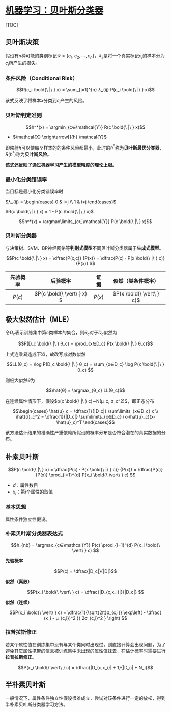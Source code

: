 <link rel='stylesheet' href='../../style/index.css'>
<script src='../../style/index.js'></script>

# [机器学习：贝叶斯分类器](./index.html)

[TOC]

## 贝叶斯决策

假设有$n$种可能的类别标记$\mathcal{Y}=\{c_1,c_2,\cdots,c_n\}$，$λ_{ij}$是将一个真实标记$c_j$的样本分为$c_i$所产生的损失。

### 条件风险（Conditional Risk）

$$R(c_i \bold{\ |\ } x) = \sum_{j=1}^{n} λ_{ij} P(c_i \bold{\ |\ } x)$$

该式反映了将样本$x$分类到$c_i$产生的风险。

### 贝叶斯判定准则

$$h^*(x) = \argmin_{c∈\mathcal{Y}} R(c \bold{\ |\ } x)$$

- $\mathcal{X} \xrightarrow[]{h} \mathcal{Y}$

即映射$h$可以使每个样本的的条件风险都最小，此时的$h^*$称为**贝叶斯最优分类器**，$R(h^*)$称为**贝叶斯风险**。

**该式还反映了通过机器学习产生的模型精度的理论上限。**

### 最小化分类错误率

当目标是最小化分类错误率时

$λ_{ij} = \begin{cases}
    0 & i=j
\\  1 & i≠j
\end{cases}$

$R(c \bold{\ |\ } x) = 1 - P(c \bold{\ |\ } x)$

$$h^*(x) = \argmax\limits_{c∈\mathcal{Y}} P(c \bold{\ |\ } x)$$

### 贝叶斯分类器

与决策树、SVM、BP神经网络等**判别式模型**不同贝叶斯分类器属于**生成式模型**。

$$P(c \bold{\ |\ } x) 
    = \dfrac{P(x,c)} {P(x)}
    = \dfrac{P(c) ⋅ P(x \bold{\ |\ } c)} {P(x)}
$$

| 先验概率 | 后验概率 | 证据 | 似然（类条件概率） |
| :-: | :-: | :-: | :-: |
| $P(c)$ | $P(c \bold{\ \vert\ } x) $ | $P(x)$ | $P(x \bold{\ \vert\ } c)$

## 极大似然估计（MLE）

令$D_c$表示训练集中第$c$类样本的集合，则$θ_c$对于$D_c$似然为

$$P(D_c \bold{\ |\ } θ_c) = \prod_{x∈D_c} P(x \bold{\ |\ } θ_c)$$

上式连乘易造成下溢，故改写成对数似然

$$LL(θ_c) 
    = \log P(D_c \bold{\ |\ } θ_c) 
    = \sum_{x∈D_c} \log P(x \bold{\ |\ } θ_c)
$$

则极大似然$\hat{θ}$为

$$\hat{θ} = \argmax_{θ_c} LL(θ_c)$$

在连续属性情形下，假设$p(x \bold{\ |\ } c)∼N(μ_c, σ_c^2)$，即正态分布

$$\begin{cases}
    \hat{μ}_c = \dfrac{1}{|D_c|} \sum\limits_{x∈D_c} x
\\  \hat{σ}_c^2 = \dfrac{1}{|D_c|} \sum\limits_{x∈D_c} (x-\hat{μ}_c)(x-\hat{μ}_c)^T
\end{cases}$$

该方法估计结果的准确性严重依赖所假设的概率分布是否符合潜在的真实数据的分布。

## 朴素贝叶斯

$$P(c \bold{\ |\ } x) = \dfrac{P(c) ⋅ P(x \bold{\ |\ } c)} {P(x)} = 
    \dfrac{P(c)}{P(x)}
    \prod_{i=1}^{d} P(x_i \bold{\ \vert\ } c)
$$

- $d$：属性数目
- $x_i$：第$i$个属性的取值

### 基本思想

属性条件独立性假设。

### 朴素贝叶斯分类器表达式

$$h_{nb} = 
    \argmax_{c∈\mathcal{Y}} P(c) 
        \prod_{i=1}^{d} P(x_i \bold{\ \vert\ } c)
$$

**先验概率**

$$P(c) = \dfrac{|D_c|}{|D|}$$

**似然（离散）**

$$P(x_i \bold{\ \vert\ } c) = 
    \dfrac{|D_{c,x_i}|}{|D_c|}
$$

**似然（连续）**

$$P(x_i \bold{\ \vert\ } c) = 
    \dfrac{1}{\sqrt{2π}σ_{c,i}}
    \exp\left(
        -
        \dfrac{
            (x_i - μ_{c,i})^2
        }{
            2σ_{c,i}^2
        }
    \right)
$$

### 拉普拉斯修正

若某个属性值在训练集中没有与某个类同时出现过，则直接计算会出现问题，为了避免其它属性携带的信息被训练集中未出现的属性值抹去，在估计概率时需要进行**拉普拉斯修正**。

$$P(x_i \bold{\ \vert\ } c) = \dfrac{|D_{c,x_i}| + 1}{|D_c| + N_i}$$

## 半朴素贝叶斯

一般情况下，属性条件独立性假设很难成立，尝试对该条件进行一定的放松，得到半朴素贝叶斯分类器学习方法。